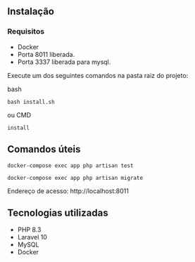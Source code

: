## Instalação 
### Requisitos
 - Docker
 - Porta 8011 liberada.
 - Porta 3337 liberada para mysql.

Execute um dos seguintes comandos na pasta raiz do projeto:

bash
```
bash install.sh
```
ou
CMD
```
install
```

## Comandos úteis
```
docker-compose exec app php artisan test
```
```
docker-compose exec app php artisan migrate
```

Endereço de acesso: http://localhost:8011

## Tecnologias utilizadas
 - PHP 8.3
 - Laravel 10
 - MySQL
 - Docker
